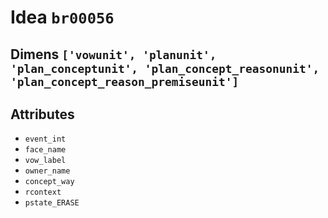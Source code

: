 # Idea `br00056`

## Dimens `['vowunit', 'planunit', 'plan_conceptunit', 'plan_concept_reasonunit', 'plan_concept_reason_premiseunit']`

## Attributes
- `event_int`
- `face_name`
- `vow_label`
- `owner_name`
- `concept_way`
- `rcontext`
- `pstate_ERASE`

